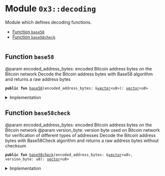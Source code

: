 
<a name="0x3_decoding"></a>

# Module `0x3::decoding`

Module which defines decoding functions.


-  [Function `base58`](#0x3_decoding_base58)
-  [Function `base58check`](#0x3_decoding_base58check)


<pre><code></code></pre>



<a name="0x3_decoding_base58"></a>

## Function `base58`

@param encoded_address_bytes: encoded Bitcoin address bytes on the Bitcoin network
Decode the Bitcoin address bytes with Base58 algorithm and returns a raw address bytes


<pre><code><b>public</b> <b>fun</b> <a href="decoding.md#0x3_decoding_base58">base58</a>(encoded_address_bytes: &<a href="../../moveos/moveos-stdlib/move-stdlib/doc/vector.md#0x1_vector">vector</a>&lt;u8&gt;): <a href="../../moveos/moveos-stdlib/move-stdlib/doc/vector.md#0x1_vector">vector</a>&lt;u8&gt;
</code></pre>



<details>
<summary>Implementation</summary>


<pre><code><b>native</b> <b>public</b> <b>fun</b> <a href="decoding.md#0x3_decoding_base58">base58</a>(encoded_address_bytes: &<a href="../../moveos/moveos-stdlib/move-stdlib/doc/vector.md#0x1_vector">vector</a>&lt;u8&gt;): <a href="../../moveos/moveos-stdlib/move-stdlib/doc/vector.md#0x1_vector">vector</a>&lt;u8&gt;;
</code></pre>



</details>

<a name="0x3_decoding_base58check"></a>

## Function `base58check`

@param encoded_address_bytes: encoded Bitcoin address bytes on the Bitcoin network
@param version_byte: version byte used on Bitcoin network for verification of different types of addresses
Decode the Bitcoin address bytes with Base58Check algorithm and returns a raw address bytes without checksum


<pre><code><b>public</b> <b>fun</b> <a href="decoding.md#0x3_decoding_base58check">base58check</a>(encoded_address_bytes: &<a href="../../moveos/moveos-stdlib/move-stdlib/doc/vector.md#0x1_vector">vector</a>&lt;u8&gt;, version_byte: u8): <a href="../../moveos/moveos-stdlib/move-stdlib/doc/vector.md#0x1_vector">vector</a>&lt;u8&gt;
</code></pre>



<details>
<summary>Implementation</summary>


<pre><code><b>native</b> <b>public</b> <b>fun</b> <a href="decoding.md#0x3_decoding_base58check">base58check</a>(encoded_address_bytes: &<a href="../../moveos/moveos-stdlib/move-stdlib/doc/vector.md#0x1_vector">vector</a>&lt;u8&gt;, version_byte: u8): <a href="../../moveos/moveos-stdlib/move-stdlib/doc/vector.md#0x1_vector">vector</a>&lt;u8&gt;;
</code></pre>



</details>
